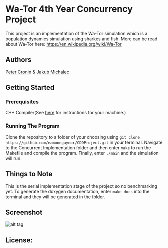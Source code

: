 # Wa-Tor 4th Year Concurrency Project

This project is an implementation of the Wa-Tor simulation which is a population dynamics simulation using sharkes and fish. More can be read about Wa-Tor here: https://en.wikipedia.org/wiki/Wa-Tor

## Authors

[Peter Cronin](https://github.com/peadarcronin) & [Jakub Michalec](https://github.com/jakubm20)

## Getting Started

### Prerequisites

C++ Compiler(See [here](https://www.tutorialspoint.com/cplusplus/cpp_environment_setup.htm) for instructions for your machine.)

### Running The Program

Clone the repository to a folder of your choosing using ```git clone https://github.com/eamonngaynor/CDDProject.git``` in your terminal. Navigate to the Concurrent Implementation folder and then enter ```make``` to run the Makefile and compile the program. Finally, enter ```./main``` and the simulation will run.

## Things to Note

This is the serial implementation stage of the project so no benchmarking yet. To generate the doxygen documentation, enter ```make docs``` into the terminal and they will be generated in the folder.

## Screenshot

![alt tag](https://i.imgur.com/AG5FHJ6.png "Wa-Tor")

## License:

